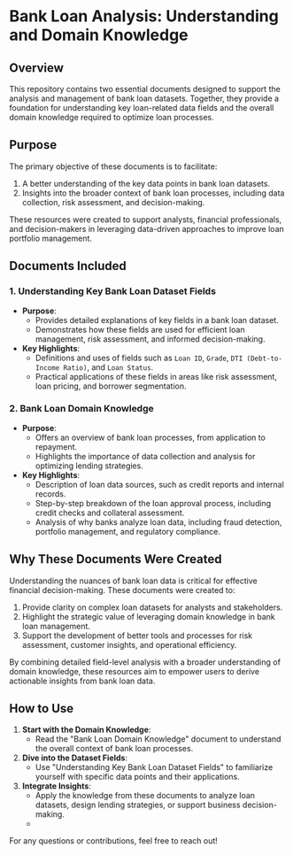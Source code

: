 
# Bank Loan Analysis: Understanding and Domain Knowledge

## Overview

This repository contains two essential documents designed to support the analysis and management of bank loan datasets. Together, they provide a foundation for understanding key loan-related data fields and the overall domain knowledge required to optimize loan processes.

## Purpose

The primary objective of these documents is to facilitate:
1. A better understanding of the key data points in bank loan datasets.
2. Insights into the broader context of bank loan processes, including data collection, risk assessment, and decision-making.

These resources were created to support analysts, financial professionals, and decision-makers in leveraging data-driven approaches to improve loan portfolio management.

## Documents Included

### 1. Understanding Key Bank Loan Dataset Fields
- **Purpose**: 
  - Provides detailed explanations of key fields in a bank loan dataset.
  - Demonstrates how these fields are used for efficient loan management, risk assessment, and informed decision-making.
- **Key Highlights**:
  - Definitions and uses of fields such as `Loan ID`, `Grade`, `DTI (Debt-to-Income Ratio)`, and `Loan Status`.
  - Practical applications of these fields in areas like risk assessment, loan pricing, and borrower segmentation.

### 2. Bank Loan Domain Knowledge
- **Purpose**: 
  - Offers an overview of bank loan processes, from application to repayment.
  - Highlights the importance of data collection and analysis for optimizing lending strategies.
- **Key Highlights**:
  - Description of loan data sources, such as credit reports and internal records.
  - Step-by-step breakdown of the loan approval process, including credit checks and collateral assessment.
  - Analysis of why banks analyze loan data, including fraud detection, portfolio management, and regulatory compliance.

## Why These Documents Were Created

Understanding the nuances of bank loan data is critical for effective financial decision-making. These documents were created to:
1. Provide clarity on complex loan datasets for analysts and stakeholders.
2. Highlight the strategic value of leveraging domain knowledge in bank loan management.
3. Support the development of better tools and processes for risk assessment, customer insights, and operational efficiency.

By combining detailed field-level analysis with a broader understanding of domain knowledge, these resources aim to empower users to derive actionable insights from bank loan data.

## How to Use

1. **Start with the Domain Knowledge**:
   - Read the "Bank Loan Domain Knowledge" document to understand the overall context of bank loan processes.
2. **Dive into the Dataset Fields**:
   - Use "Understanding Key Bank Loan Dataset Fields" to familiarize yourself with specific data points and their applications.
3. **Integrate Insights**:
   - Apply the knowledge from these documents to analyze loan datasets, design lending strategies, or support business decision-making.
   - 
For any questions or contributions, feel free to reach out!
